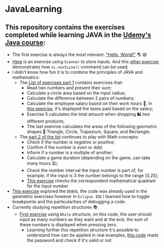 # JavaLearning
## This repository contains the exercises completed while learning JAVA in the [Udemy's Java course](https://www.udemy.com/course/java-curso-completo/): 
- The first exercise is always the most relevant: ["Hello, World!"](Exercises/Main0.java) :earth_americas:	:smile:
- [Here](Exercises/Main2.java) is an exercise using `Scanner` to store inputs. And this [other exercise](Exercises/Main5.java) demonstrates how `sc.nextLine()` command can be used;
- I didn't know how fun it is to combine the principles of JAVA and mathematics:
  - The [List of exercises part 1](Exercises/Main5.java) contains exercises that:
    - Read two numbers and present their sum;
    - Calculate a circle area based on the input radius;
    - Calculate the difference between 2 pairs of numbers;
    - Calculate the employee salary based on their work hours :money_with_wings:. In [this exercise](Exercises/Main8.java), it's displayed the taxes paid based on the salary;
    - Exercise 5 calculates the total amount when shopping :shopping: two different products;
    - The last exercise calculates the areas of the following geometric shapes :triangular_ruler::Triangle, Circle, Trapezium, Square, and Rectangle;
   + The [part 2 of the list](Exercises/Main6.java) continues to play with Math concepts:
      - Check if the number is _negative_ or _positive_;
      - Confirm if the number is _even_ or _ddd_;
      - Inform if a number is a multiple of another;
      - Calculate a game duration (depending on the game, can take many hours :hourglass_flowing_sand:);
      - Check the number interval the input number is part of, for example, if the input is 3 the number belongs to the range [0,25];
      - [This exercise](Exercises/Main7.java) checks the correspondent mathematical quadrant for the input number
- [This exercise](Exercises/Main9.java) explored the `DEBUG`, the code was already used in the geometric exercises however in `Eclipse IDE` I learned how to toggle breakpoints and the particularities of debugging a code.
- Currently studying repetition structures :books: 
  - [First exercise](Exercises/Main10.java) using `While` structure, on this code, the user should input as many numbers as they want and at the end, the sum of these numbers is displayed when pressing zero.
    - Learning further this repetition structure it's possible to understand how can be applied in real examples, [this code](Exercises/Main11.java) reads the password and check if it's valid or not
